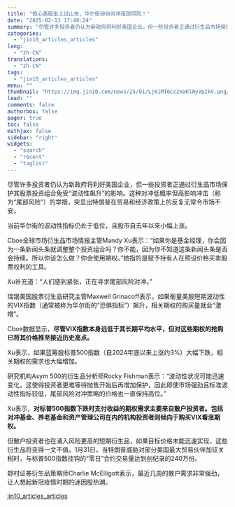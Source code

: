 ```yaml
---
title: "担心美股坐上过山车，华尔街纷纷对冲尾部风险！"
date: "2025-02-13 17:48:24"
summary: "尽管许多投资者仍认为新政府将利好美国企业，但一些投资者正通过衍生品市场保护其股票投资组合免受“波动性..."
categories:
  - "jin10_articles_articles"
lang:
  - "zh-CN"
translations:
  - "zh-CN"
tags:
  - "jin10_articles_articles"
menu: ""
thumbnail: "https://img.jin10.com/news/25/01/Lj6iMT6Cc2HaKlWyVpIkV.png/lite"
lead: ""
comments: false
authorbox: false
pager: true
toc: false
mathjax: false
sidebar: "right"
widgets:
  - "search"
  - "recent"
  - "taglist"
---
```


尽管许多投资者仍认为新政府将利好美国企业，但一些投资者正通过衍生品市场保护其股票投资组合免受“波动性飙升”的影响。这种对冲低概率但高影响冲击（称为“尾部风险”）的举措，突显出特朗普在贸易和经济政策上的反复无常令市场不安。

当前华尔街的波动性指标仍处于低位，且股市自去年以来小幅上涨。

Cboe全球市场衍生品市场情报主管Mandy Xu表示：“如果你是基金经理，你会因为一条新闻头条就调整整个投资组合吗？你不能，因为你不知道这条新闻头条是否会持续。所以你该怎么做？你会使用期权。”她指的是赋予持有人在预设价格买卖股票权利的工具。

Xu补充道：“人们感到紧张，正在寻求尾部风险对冲。”

瑞银美国股票衍生品研究主管Maxwell Grinacoff表示，如果衡量美股短期波动性的VIX指数（通常被称为华尔街的“恐惧指标”）飙升，相关期权的购买量就会“激增”。

Cboe数据显示，**尽管VIX指数本身远低于其长期平均水平，但对这些期权的抢购已将其价格推至接近历史高点。**

Xu表示，如果蓝筹股标普500指数（自2024年底以来上涨约3%）大幅下跌，相关期权的需求也大幅增加。

研究机构Asym 500的衍生品分析师Rocky Fishman表示：“波动性状况可能迅速变化，这使得投资者更难等待抛售开始后再增加保护，因此即使市场强劲且标准波动性指标较低，尾部风险对冲策略的价格也一直保持高位。”

Xu表示，**对标普500指数下跌时支付收益的期权需求主要来自散户投资者。包括对冲基金、养老基金和资产管理公司在内的机构投资者则倾向于购买VIX看涨期权。**

但散户投资者也在涌入风险更高的短期衍生品，如果目标价格未能迅速实现，这些衍生品将变得一文不值。1月31日，当特朗普威胁对部分美国最大贸易伙伴加征关税时，与标普500指数挂钩的“零日”合约交易量达到创纪录的240万份。

野村证券衍生品策略师Charlie McElligott表示，最近几周的散户需求非常强劲，让人想起新冠疫情时期的迷因股热潮。

[jin10_articles_articles](https://xnews.jin10.com/details/163126)
